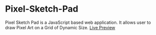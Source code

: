 # Pixel-Sketch-Pad
Pixel Sketch Pad is a JavaScript based web application.
It allows user to draw Pixel Art on a Grid of Dynamic Size.
<a href="https://vivekv707.github.io/Pixel-Sketch-Pad/">Live Preview</a>
